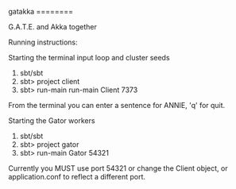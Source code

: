 <p>
gatakka
========

G.A.T.E. and Akka together

Running instructions:

Starting the terminal input loop and cluster seeds
1. sbt/sbt
2. sbt> project client
3. sbt> run-main run-main Client 7373

From the terminal you can enter a sentence for ANNIE, 'q' for quit.

Starting the Gator workers
1. sbt/sbt
2. sbt> project gator
3. sbt> run-main Gator 54321

Currently you MUST use port 54321 or change the Client object, or application.conf to reflect a different port.
</p>